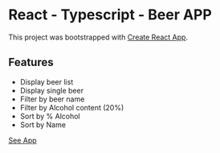 # React - Typescript - Beer APP

This project was bootstrapped with [Create React App](https://github.com/facebook/create-react-app).

## Features

- Display beer list
- Display single beer
- Filter by beer name
- Filter by Alcohol content (20%)
- Sort by % Alcohol
- Sort by Name

[See App](https://marko-krznar.github.io/React-Typescript-Beer-App)
